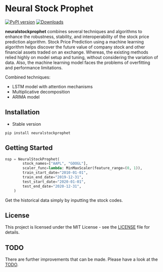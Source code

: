 # Neural Stock Prophet

[![PyPI version](https://badge.fury.io/py/neuralstockprophet.svg)](https://badge.fury.io/py/neuralstockprophet)
[![Downloads](https://pepy.tech/badge/neuralstockprophet)](https://pepy.tech/project/neuralstockprophet)

**neuralstockprophet** combines several techniques and algorithms to enhance the robustness, stability, and interoperability of the stock price prediction algorithm. Stock Price Prediction using a machine learning algorithm helps discover the future value of company stock and other financial assets traded on an exchange. Whereas, the existing methods relied highly on model setup and tuning, without considering the variation of data. Also, the machine learning model faces the problems of overfitting and performance limitations.

Combined techniques:

-   LSTM model with attention mechanisms
-   Multiplicative decomposition
-   ARIMA model

## Installation

-   Stable version

```
pip install neuralstockprophet
```

## Getting Started

```python
nsp = NeuralStockProphet(
        stock_names=["AAPL", "GOOGL"],
        scaler_func=lambda: MinMaxScaler(feature_range=(0, 1)),
        train_start_date="2010-01-01",
        train_end_date="2019-12-31",
        test_start_date="2020-01-01",
        test_end_date="2020-12-31",
    )
```

Get the historical data simply by inputting the stock codes.

## License

This project is licensed under the MIT License - see the [LICENSE](https://github.com/lucaswychan/neural-stock-prophet/blob/main/LICENSE) file for details.

## TODO

There are further improvements that can be made. Please have a look at the [TODO](https://github.com/lucaswychan/neural-stock-prophet/blob/main/TODO).
